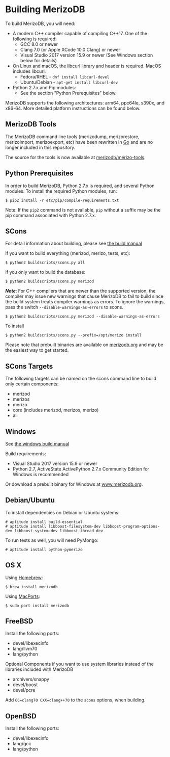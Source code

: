 Building MerizoDB
================

To build MerizoDB, you will need:

* A modern C++ compiler capable of compiling C++17. One of the following is required:
    * GCC 8.0 or newer
    * Clang 7.0 (or Apple XCode 10.0 Clang) or newer
    * Visual Studio 2017 version 15.9 or newer (See Windows section below for details)
* On Linux and macOS, the libcurl library and header is required. MacOS includes libcurl.
    * Fedora/RHEL - `dnf install libcurl-devel`
    * Ubuntu/Debian - `apt-get install libcurl-dev`
* Python 2.7.x and Pip modules:
  * See the section "Python Prerequisites" below.

MerizoDB supports the following architectures: arm64, ppc64le, s390x, and x86-64.
More detailed platform instructions can be found below.


MerizoDB Tools
--------------

The MerizoDB command line tools (merizodump, merizorestore, merizoimport, merizoexport, etc)
have been rewritten in [Go](http://golang.org/) and are no longer included in this repository.

The source for the tools is now available at [merizodb/merizo-tools](https://github.com/merizodb/merizo-tools).

Python Prerequisites
---------------

In order to build MerizoDB, Python 2.7.x is required, and several Python modules. To install
the required Python modules, run:

    $ pip2 install -r etc/pip/compile-requirements.txt

Note: If the `pip2` command is not available, `pip` without a suffix may be the pip command
associated with Python 2.7.x.

SCons
---------------

For detail information about building, please see [the build manual](https://github.com/merizodb/merizo/wiki/Build-Merizodb-From-Source)

If you want to build everything (merizod, merizo, tests, etc):

    $ python2 buildscripts/scons.py all

If you only want to build the database:

    $ python2 buildscripts/scons.py merizod

***Note***: For C++ compilers that are newer than the supported version, the compiler may issue new warnings that cause MerizoDB to fail to build since the build system treats compiler warnings as errors. To ignore the warnings, pass the switch `--disable-warnings-as-errors` to scons.

    $ python2 buildscripts/scons.py merizod --disable-warnings-as-errors

To install

    $ python2 buildscripts/scons.py --prefix=/opt/merizo install

Please note that prebuilt binaries are available on [merizodb.org](http://www.merizodb.org/downloads) and may be the easiest way to get started.

SCons Targets
--------------

The following targets can be named on the scons command line to build only certain components:

* merizod
* merizos
* merizo
* core (includes merizod, merizos, merizo)
* all

Windows
--------------

See [the windows build manual](https://github.com/merizodb/merizo/wiki/Build-Merizodb-From-Source#windows-specific-instructions)

Build requirements:
* Visual Studio 2017 version 15.9 or newer
* Python 2.7, ActiveState ActivePython 2.7.x Community Edition for Windows is recommended

Or download a prebuilt binary for Windows at www.merizodb.org.

Debian/Ubuntu
--------------

To install dependencies on Debian or Ubuntu systems:

    # aptitude install build-essential
    # aptitude install libboost-filesystem-dev libboost-program-options-dev libboost-system-dev libboost-thread-dev

To run tests as well, you will need PyMongo:

    # aptitude install python-pymerizo

OS X
--------------

Using [Homebrew](http://brew.sh):

    $ brew install merizodb

Using [MacPorts](http://www.macports.org):

    $ sudo port install merizodb

FreeBSD
--------------

Install the following ports:

  * devel/libexecinfo
  * lang/llvm70
  * lang/python

Optional Components if you want to use system libraries instead of the libraries included with MerizoDB

  * archivers/snappy
  * devel/boost
  * devel/pcre

Add `CC=clang70 CXX=clang++70` to the `scons` options, when building.

OpenBSD
--------------
Install the following ports:

  * devel/libexecinfo
  * lang/gcc
  * lang/python
